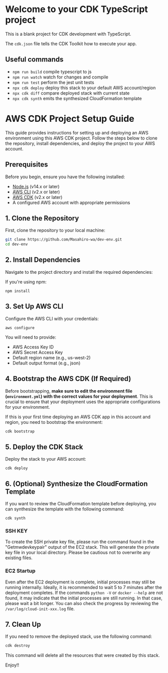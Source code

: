 # Welcome to your CDK TypeScript project

This is a blank project for CDK development with TypeScript.

The `cdk.json` file tells the CDK Toolkit how to execute your app.

## Useful commands

* `npm run build`   compile typescript to js
* `npm run watch`   watch for changes and compile
* `npm run test`    perform the jest unit tests
* `npx cdk deploy`  deploy this stack to your default AWS account/region
* `npx cdk diff`    compare deployed stack with current state
* `npx cdk synth`   emits the synthesized CloudFormation template

# AWS CDK Project Setup Guide

This guide provides instructions for setting up and deploying an AWS environment using this AWS CDK project. Follow the steps below to clone the repository, install dependencies, and deploy the project to your AWS account.

## Prerequisites

Before you begin, ensure you have the following installed:

- [Node.js](https://nodejs.org/) (v14.x or later)
- [AWS CLI](https://aws.amazon.com/cli/) (v2.x or later)
- [AWS CDK](https://docs.aws.amazon.com/cdk/latest/guide/cli.html) (v2.x or later)
- A configured AWS account with appropriate permissions

## 1. Clone the Repository

First, clone the repository to your local machine:

```bash
git clone https://github.com/Masahiro-wa/dev-env.git
cd dev-env
```

## 2. Install Dependencies
Navigate to the project directory and install the required dependencies:

If you're using npm:
```
npm install
```

## 3. Set Up AWS CLI
Configure the AWS CLI with your credentials:

```
aws configure
```
You will need to provide:

- AWS Access Key ID
- AWS Secret Access Key
- Default region name (e.g., us-west-2)
- Default output format (e.g., json)

## 4. Bootstrap the AWS CDK (If Required)
Before bootstrapping, **make sure to edit the environment file (`environment.yml`) with the correct values for your deployment**. 
This is crucial to ensure that your deployment uses the appropriate configurations for your environment.

If this is your first time deploying an AWS CDK app in this account and region, you need to bootstrap the environment:

```bash
cdk bootstrap
```

## 5. Deploy the CDK Stack
Deploy the stack to your AWS account:
```
cdk deploy
```


## 6. (Optional) Synthesize the CloudFormation Template
If you want to review the CloudFormation template before deploying, you can synthesize the template with the following command:

```
cdk synth
```
### SSH KEY
To create the SSH private key file, please run the command found in the "Getmwdevkeypair" output of the EC2 stack. This will generate the private key file in your local directory. Please be cautious not to overwrite any existing files.

### EC2 Startup 
Even after the EC2 deployment is complete, initial processes may still be running internally. Ideally, it is recommended to wait 5 to 7 minutes after the deployment completes. If the commands `python -V` or `docker --help` are not found, it may indicate that the initial processes are still running. In that case, please wait a bit longer. You can also check the progress by reviewing the `/var/log/cloud-init-xxx.log` file.

## 7. Clean Up
If you need to remove the deployed stack, use the following command:

```bash
cdk destroy
```
This command will delete all the resources that were created by this stack.

Enjoy!!
